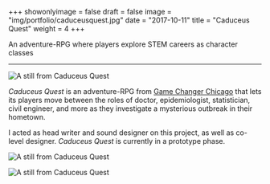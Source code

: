 +++
showonlyimage = false
draft = false
image = "img/portfolio/caduceusquest.jpg"
date = "2017-10-11"
title = "Caduceus Quest"
weight = 4
+++

An adventure-RPG where players explore STEM careers as character classes

<!--more-->

***

![A still from Caduceus Quest](/img/portfolio/caduceusquest.jpg)

*Caduceus Quest* is an adventure-RPG from [Game Changer Chicago](https://ci3.uchicago.edu/labs/game-changer-chicago/) that lets its players move between the roles of doctor, epidemiologist, statistician, civil engineer, and more as they investigate a mysterious outbreak in their hometown.

I acted as head writer and sound designer on this project, as well as co-level designer. *Caduceus Quest* is currently in a prototype phase.

![A still from Caduceus Quest](/img/portfolio/caduceusquest2.png)

![A still from Caduceus Quest](/img/portfolio/caduceusquest3.png)